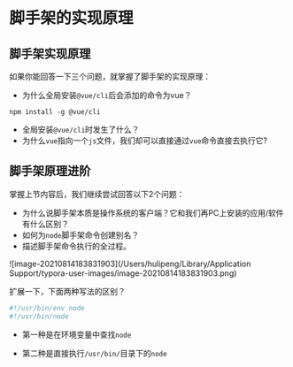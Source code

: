 # 脚手架的实现原理

## 脚手架实现原理

如果你能回答一下三个问题，就掌握了脚手架的实现原理：

- 为什么全局安装`@vue/cli`后会添加的命令为vue？

```shell
npm install -g @vue/cli
```

- 全局安装`@vue/cli`时发生了什么？
- 为什么`vue`指向一个`js`文件，我们却可以直接通过`vue`命令直接去执行它?

## 脚手架原理进阶

掌握上节内容后，我们继续尝试回答以下2个问题：

- 为什么说脚手架本质是操作系统的客户端？它和我们再PC上安装的应用/软件有什么区别？
- 如何为`node`脚手架命令创建别名？
- 描述脚手架命令执行的全过程。

![image-20210814183831903](/Users/hulipeng/Library/Application Support/typora-user-images/image-20210814183831903.png)



扩展一下，下面两种写法的区别？

```bash
#!/usr/bin/env node
#!/usr/bin/node
```

- 第一种是在环境变量中查找`node`

- 第二种是直接执行`/usr/bin/`目录下的`node`

  


